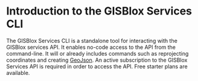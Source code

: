 # Introduction to the GISBlox Services CLI
The GISBlox Services CLI is a standalone tool for interacting with the GISBlox services API. It enables no-code access to the API from the command-line. It will or already includes commands such as reprojecting coordinates and creating [GeoJson](https://en.wikipedia.org/wiki/GeoJSON). An active subscription to the GISBlox Services API is required in order to access the API. Free starter plans are available. 
